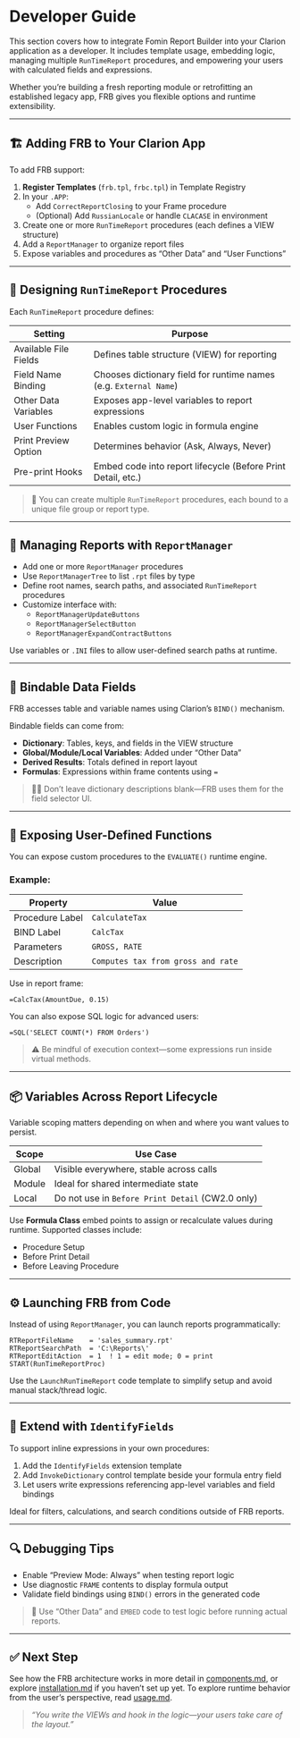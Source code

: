 # Developer Guide

This section covers how to integrate Fomin Report Builder into your Clarion application as a developer. It includes template usage, embedding logic, managing multiple `RunTimeReport` procedures, and empowering your users with calculated fields and expressions.

Whether you’re building a fresh reporting module or retrofitting an established legacy app, FRB gives you flexible options and runtime extensibility.

---

## 🏗️ Adding FRB to Your Clarion App

To add FRB support:

1. **Register Templates** (`frb.tpl`, `frbc.tpl`) in Template Registry
2. In your `.APP`:
   - Add `CorrectReportClosing` to your Frame procedure
   - (Optional) Add `RussianLocale` or handle `CLACASE` in environment
3. Create one or more `RunTimeReport` procedures (each defines a VIEW structure)
4. Add a `ReportManager` to organize report files
5. Expose variables and procedures as “Other Data” and “User Functions”

---

## 🔁 Designing `RunTimeReport` Procedures

Each `RunTimeReport` procedure defines:

| Setting                  | Purpose                                                               |
|--------------------------|-----------------------------------------------------------------------|
| Available File Fields    | Defines table structure (VIEW) for reporting                         |
| Field Name Binding       | Chooses dictionary field for runtime names (e.g. `External Name`)    |
| Other Data Variables     | Exposes app-level variables to report expressions                    |
| User Functions           | Enables custom logic in formula engine                               |
| Print Preview Option     | Determines behavior (Ask, Always, Never)                             |
| Pre-print Hooks          | Embed code into report lifecycle (Before Print Detail, etc.)         |

> 📌 You can create multiple `RunTimeReport` procedures, each bound to a unique file group or report type.

---

## 🌲 Managing Reports with `ReportManager`

- Add one or more `ReportManager` procedures
- Use `ReportManagerTree` to list `.rpt` files by type
- Define root names, search paths, and associated `RunTimeReport` procedures
- Customize interface with:
  - `ReportManagerUpdateButtons`
  - `ReportManagerSelectButton`
  - `ReportManagerExpandContractButtons`

Use variables or `.INI` files to allow user-defined search paths at runtime.

---

## 🧠 Bindable Data Fields

FRB accesses table and variable names using Clarion’s `BIND()` mechanism.

Bindable fields can come from:

- **Dictionary**: Tables, keys, and fields in the VIEW structure
- **Global/Module/Local Variables**: Added under “Other Data”
- **Derived Results**: Totals defined in report layout
- **Formulas**: Expressions within frame contents using `=`

> 🧑‍🔧 Don’t leave dictionary descriptions blank—FRB uses them for the field selector UI.

---

## 🧮 Exposing User-Defined Functions

You can expose custom procedures to the `EVALUATE()` runtime engine.

### Example:

| Property          | Value                                 |
|-------------------|----------------------------------------|
| Procedure Label   | `CalculateTax`                         |
| BIND Label        | `CalcTax`                              |
| Parameters        | `GROSS, RATE`                          |
| Description       | `Computes tax from gross and rate`     |

Use in report frame:

```clarion
=CalcTax(AmountDue, 0.15)
```

You can also expose SQL logic for advanced users:

```clarion
=SQL('SELECT COUNT(*) FROM Orders')
```

> ⚠️ Be mindful of execution context—some expressions run inside virtual methods.

---

## 📦 Variables Across Report Lifecycle

Variable scoping matters depending on when and where you want values to persist.

| Scope         | Use Case                                |
|---------------|------------------------------------------|
| Global        | Visible everywhere, stable across calls  |
| Module        | Ideal for shared intermediate state      |
| Local         | Do not use in `Before Print Detail` (CW2.0 only)  |

Use **Formula Class** embed points to assign or recalculate values during runtime. Supported classes include:

- Procedure Setup
- Before Print Detail
- Before Leaving Procedure

---

## ⚙️ Launching FRB from Code

Instead of using `ReportManager`, you can launch reports programmatically:

```clarion
RTReportFileName    = 'sales_summary.rpt'
RTReportSearchPath  = 'C:\Reports\'
RTReportEditAction  = 1  ! 1 = edit mode; 0 = print
START(RunTimeReportProc)
```

Use the `LaunchRunTimeReport` code template to simplify setup and avoid manual stack/thread logic.

---

## 🧩 Extend with `IdentifyFields`

To support inline expressions in your own procedures:

1. Add the `IdentifyFields` extension template
2. Add `InvokeDictionary` control template beside your formula entry field
3. Let users write expressions referencing app-level variables and field bindings

Ideal for filters, calculations, and search conditions outside of FRB reports.

---

## 🔍 Debugging Tips

- Enable “Preview Mode: Always” when testing report logic
- Use diagnostic `FRAME` contents to display formula output
- Validate field bindings using `BIND()` errors in the generated code

> 🔄 Use “Other Data” and `EMBED` code to test logic before running actual reports.

---

## ✅ Next Step

See how the FRB architecture works in more detail in [components.md](components.md), or explore [installation.md](installation.md) if you haven’t set up yet. To explore runtime behavior from the user’s perspective, read [usage.md](usage.md).

> _“You write the VIEWs and hook in the logic—your users take care of the layout.”_
